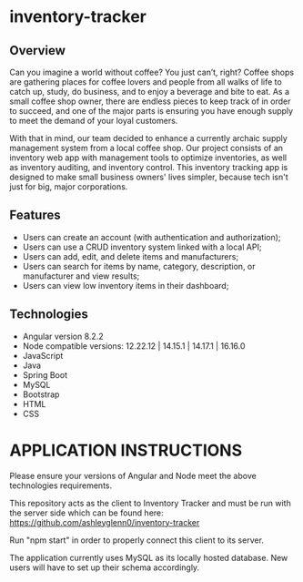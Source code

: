 # inventory-tracker

## Overview

Can you imagine a world without coffee? You just can’t, right? Coffee shops are gathering places for coffee lovers and people from all walks of life to catch up, study, do business, and to enjoy a beverage and bite to eat. As a small coffee shop owner, there are endless pieces to keep track of in order to succeed, and one of the major parts is ensuring you have enough supply to meet the demand of your loyal customers.

With that in mind, our team decided to enhance a currently archaic supply management system from a local coffee shop. Our project consists of an inventory web app with management tools to optimize inventories, as well as inventory auditing, and inventory control. This inventory tracking app is designed to make small business owners' lives simpler, because tech isn't just for big, major corporations.

## Features

- Users can create an account (with authentication and authorization); 
- Users can use a CRUD inventory system linked with a local API; 
- Users can add, edit, and delete items and manufacturers; 
- Users can search for items by name, category, description, or manufacturer and view results; 
- Users can view low inventory items in their dashboard;

## Technologies

- Angular version 8.2.2
- Node compatible versions: 12.22.12 | 14.15.1 | 14.17.1 | 16.16.0
- JavaScript
- Java 
- Spring Boot 
- MySQL 
- Bootstrap 
- HTML 
- CSS

# APPLICATION INSTRUCTIONS
Please ensure your versions of Angular and Node meet the above technologies requirements.

This repository acts as the client to Inventory Tracker and must be run with the server side which can be found here: https://github.com/ashleyglenn0/inventory-tracker

Run "npm start" in order to properly connect this client to its server.

The application currently uses MySQL as its locally hosted database. New users will have to set up their schema accordingly.
